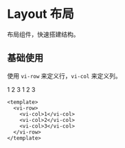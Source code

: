 # Layout 布局

布局组件，快速搭建结构。

## 基础使用

使用 `vi-row` 来定义行，`vi-col` 来定义列。

<vi-row>
  <vi-col>1</vi-col>
  <vi-col>2</vi-col>
  <vi-col>3</vi-col>
</vi-row>

<vi-row>
  <vi-col>1</vi-col>
  <vi-col>2</vi-col>
  <vi-col>3</vi-col>
</vi-row>

```vue
<template>
  <vi-row>
    <vi-col>1</vi-col>
    <vi-col>2</vi-col>
    <vi-col>3</vi-col>
  </vi-row>
</template>
```